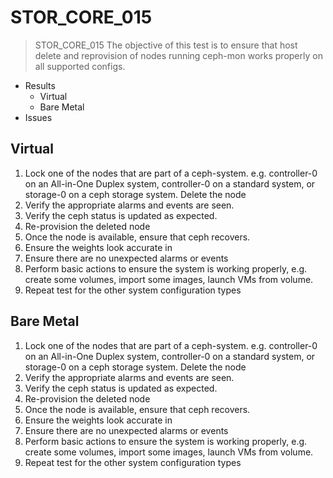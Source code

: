 # STOR_CORE_015

> STOR_CORE_015 The objective of this test is to ensure that host delete and reprovision of nodes running ceph-mon works properly on all supported configs.

- Results
  - Virtual
  - Bare Metal
- Issues

## Virtual

1. Lock one of the nodes that are part of a ceph-system. e.g. controller-0 on an All-in-One Duplex system, controller-0 on a standard system, or storage-0 on a ceph storage system.
Delete the node
2. Verify the appropriate alarms and events are seen.
3. Verify the ceph status is updated as expected.
4. Re-provision the deleted node
5. Once the node is available, ensure that ceph recovers.
6. Ensure the weights look accurate in
7. Ensure there are no unexpected alarms or events
8. Perform basic actions to ensure the system is working properly, e.g. create some volumes, import some images, launch VMs from volume.
9. Repeat test for the other system configuration types

## Bare Metal

1. Lock one of the nodes that are part of a ceph-system. e.g. controller-0 on an All-in-One Duplex system, controller-0 on a standard system, or storage-0 on a ceph storage system.
Delete the node
2. Verify the appropriate alarms and events are seen.
3. Verify the ceph status is updated as expected.
4. Re-provision the deleted node
5. Once the node is available, ensure that ceph recovers.
6. Ensure the weights look accurate in
7. Ensure there are no unexpected alarms or events
8. Perform basic actions to ensure the system is working properly, e.g. create some volumes, import some images, launch VMs from volume.
9. Repeat test for the other system configuration types
